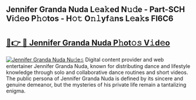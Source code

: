 ## Jennifer Granda Nuda L𝚎a𝚔ed N𝚞𝚍e - Part-SCH Vi𝚍𝚎o P𝚑𝚘tos - H𝚘𝚝 O𝚗𝚕yf𝚊ns L𝚎a𝚔s Fl6C6

# <h2><a href="http://kf22hg.oniu.top/?m=Jennifer+Granda+Nuda">🔗👉 🔴 Jennifer Granda Nuda P𝚑ot𝚘𝚜 V𝚒d𝚎o</a></h2>

[![Jennifer Granda Nuda Nu𝚍e𝚜](https://i.imgur.com/0qMVB7G.gif)](http://kf22hg.oniu.top/?m=Jennifer+Granda+Nuda)
Digital content provider and web entertainer Jennifer Granda Nuda, known for distributing dance and lifestyle knowledge through solo and collaborative dance routines and short videos. The public persona of Jennifer Granda Nuda is defined by its sincere and genuine demeanor, but the mysteries of his private life remain a tantalizing enigma.  
